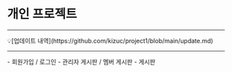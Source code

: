 # 개인 프로젝트
<hr>
💡[업데이트 내역](https://github.com/kizuc/project1/blob/main/update.md)
<hr border-style: dotted>
- 회원가입 / 로그인
- 관리자 게시판 / 멤버 게시판
- 게시판
